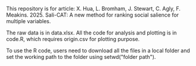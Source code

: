 This repository is for article:
X. Hua, L. Bromham, J. Stewart, C. Agly, F. Meakins. 2025. Sali-CAT: A new method for ranking social salience for multiple variables. 

The raw data is in data.xlsx.
All the code for analysis and plotting is in code.R, which requires origin.csv for plotting purpose.

To use the R code, users need to download all the files in a local folder and set the working path to the folder using setwd("folder path").
